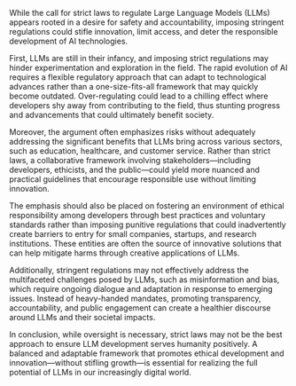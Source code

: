While the call for strict laws to regulate Large Language Models (LLMs) appears rooted in a desire for safety and accountability, imposing stringent regulations could stifle innovation, limit access, and deter the responsible development of AI technologies. 

First, LLMs are still in their infancy, and imposing strict regulations may hinder experimentation and exploration in the field. The rapid evolution of AI requires a flexible regulatory approach that can adapt to technological advances rather than a one-size-fits-all framework that may quickly become outdated. Over-regulating could lead to a chilling effect where developers shy away from contributing to the field, thus stunting progress and advancements that could ultimately benefit society.

Moreover, the argument often emphasizes risks without adequately addressing the significant benefits that LLMs bring across various sectors, such as education, healthcare, and customer service. Rather than strict laws, a collaborative framework involving stakeholders—including developers, ethicists, and the public—could yield more nuanced and practical guidelines that encourage responsible use without limiting innovation.

The emphasis should also be placed on fostering an environment of ethical responsibility among developers through best practices and voluntary standards rather than imposing punitive regulations that could inadvertently create barriers to entry for small companies, startups, and research institutions. These entities are often the source of innovative solutions that can help mitigate harms through creative applications of LLMs.

Additionally, stringent regulations may not effectively address the multifaceted challenges posed by LLMs, such as misinformation and bias, which require ongoing dialogue and adaptation in response to emerging issues. Instead of heavy-handed mandates, promoting transparency, accountability, and public engagement can create a healthier discourse around LLMs and their societal impacts.

In conclusion, while oversight is necessary, strict laws may not be the best approach to ensure LLM development serves humanity positively. A balanced and adaptable framework that promotes ethical development and innovation—without stifling growth—is essential for realizing the full potential of LLMs in our increasingly digital world.